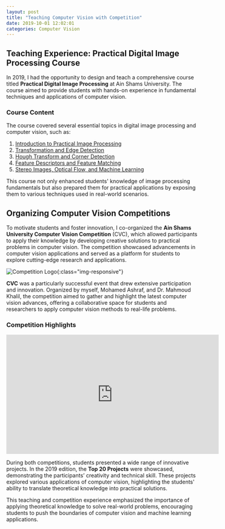 ```yaml
---
layout: post
title: "Teaching Computer Vision with Competition"
date: 2019-10-01 12:02:01
categories: Computer Vision
---
```


## Teaching Experience: Practical Digital Image Processing Course

In 2019, I had the opportunity to design and teach a comprehensive course titled **Practical Digital Image Processing** at Ain Shams University. The course aimed to provide students with hands-on experience in fundamental techniques and applications of computer vision.

### Course Content
The course covered several essential topics in digital image processing and computer vision, such as:

1. [Introduction to Practical Image Processing](https://www.slideshare.net/AlyOsama2/practical-digital-image-processing-1)
2. [Transformation and Edge Detection](https://www.slideshare.net/AlyOsama2/practical-digital-image-processing-2)
3. [Hough Transform and Corner Detection](https://www.slideshare.net/AlyOsama2/practical-digital-image-processing-3)
4. [Feature Descriptors and Feature Matching](https://www.slideshare.net/AlyOsama2/practical-digital-image-processing-4)
5. [Stereo Images, Optical Flow, and Machine Learning](https://www.slideshare.net/AlyOsama2/practical-digital-image-processing-5)

This course not only enhanced students' knowledge of image processing fundamentals but also prepared them for practical applications by exposing them to various techniques used in real-world scenarios.

## Organizing Computer Vision Competitions

To motivate students and foster innovation, I co-organized the **Ain Shams University Computer Vision Competition** (CVC), which allowed participants to apply their knowledge by developing creative solutions to practical problems in computer vision. The competition showcased advancements in computer vision applications and served as a platform for students to explore cutting-edge research and applications.

![Competition Logo](https://image.ibb.co/h25pPS/CVC_logo.png){:class="img-responsive"}



**CVC** was a particularly successful event that drew extensive participation and innovation. Organized by myself, Mohamed Ashraf, and Dr. Mahmoud Khalil, the competition aimed to gather and highlight the latest computer vision advances, offering a collaborative space for students and researchers to apply computer vision methods to real-life problems. 

### Competition Highlights

<div align="center">
  <iframe width="560" height="315" src="https://www.youtube.com/embed/fc3kUGSVN6g" frameborder="0" allowfullscreen></iframe>
</div>


During both competitions, students presented a wide range of innovative projects. In the 2019 edition, the **Top 20 Projects** were showcased, demonstrating the participants’ creativity and technical skill. These projects explored various applications of computer vision, highlighting the students' ability to translate theoretical knowledge into practical solutions. 

This teaching and competition experience emphasized the importance of applying theoretical knowledge to solve real-world problems, encouraging students to push the boundaries of computer vision and machine learning applications.
